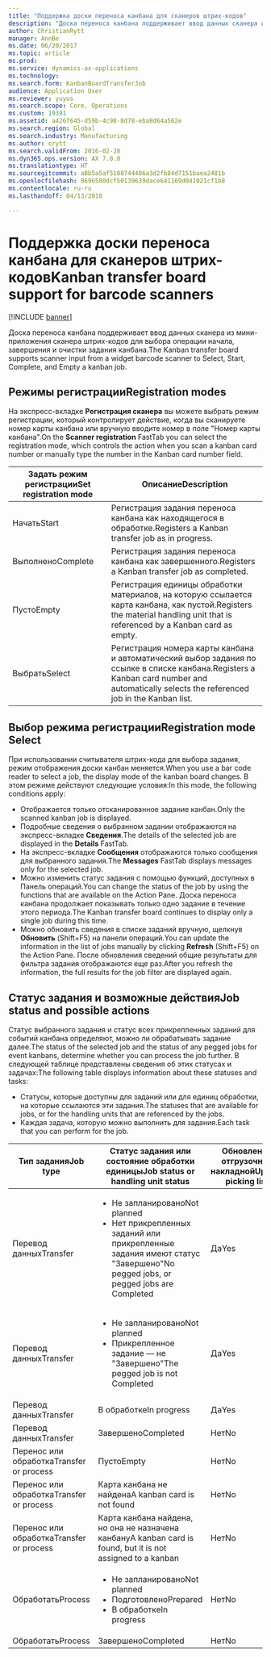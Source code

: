 ```yaml
---
title: "Поддержка доски переноса канбана для сканеров штрих-кодов"
description: "Доска переноса канбана поддерживает ввод данных сканера из мини-приложения сканера штрих-кодов для выбора операции начала, завершения и очистки задания канбана."
author: ChristianRytt
manager: AnnBe
ms.date: 06/20/2017
ms.topic: article
ms.prod: 
ms.service: dynamics-ax-applications
ms.technology: 
ms.search.form: KanbanBoardTransferJob
audience: Application User
ms.reviewer: yuyus
ms.search.scope: Core, Operations
ms.custom: 19391
ms.assetid: a426f645-d59b-4c98-8d78-eba8d64a562e
ms.search.region: Global
ms.search.industry: Manufacturing
ms.author: crytt
ms.search.validFrom: 2016-02-28
ms.dyn365.ops.version: AX 7.0.0
ms.translationtype: HT
ms.sourcegitcommit: a8b5a5af5108744406a3d2fb84d7151baea2481b
ms.openlocfilehash: 0696580dcf50139639dace641169d041021cf1b8
ms.contentlocale: ru-ru
ms.lasthandoff: 04/13/2018

---
```


# <a name="kanban-transfer-board-support-for-barcode-scanners"></a><span data-ttu-id="b050d-103">Поддержка доски переноса канбана для сканеров штрих-кодов</span><span class="sxs-lookup"><span data-stu-id="b050d-103">Kanban transfer board support for barcode scanners</span></span>

[!INCLUDE [banner](../includes/banner.md)]

<span data-ttu-id="b050d-104">Доска переноса канбана поддерживает ввод данных сканера из мини-приложения сканера штрих-кодов для выбора операции начала, завершения и очистки задания канбана.</span><span class="sxs-lookup"><span data-stu-id="b050d-104">The Kanban transfer board supports scanner input from a widget barcode scanner to Select, Start, Complete, and Empty a kanban job.</span></span>

<a name="registration-modes"></a><span data-ttu-id="b050d-105">Режимы регистрации</span><span class="sxs-lookup"><span data-stu-id="b050d-105">Registration modes</span></span>
------------------

<span data-ttu-id="b050d-106">На экспресс-вкладке **Регистрация сканера** вы можете выбрать режим регистрации, который контролирует действие, когда вы сканируете номер карты канбана или вручную вводите номер в поле "Номер карты канбана".</span><span class="sxs-lookup"><span data-stu-id="b050d-106">On the **Scanner registration** FastTab you can select the registration mode, which controls the action when you scan a kanban card number or manually type the number in the Kanban card number field.</span></span>

| <span data-ttu-id="b050d-107">Задать режим регистрации</span><span class="sxs-lookup"><span data-stu-id="b050d-107">Set registration mode</span></span> | <span data-ttu-id="b050d-108">Описание</span><span class="sxs-lookup"><span data-stu-id="b050d-108">Description</span></span>                                                                                     |
|-----------------------|-------------------------------------------------------------------------------------------------|
| <span data-ttu-id="b050d-109">Начать</span><span class="sxs-lookup"><span data-stu-id="b050d-109">Start</span></span>                 | <span data-ttu-id="b050d-110">Регистрация задания переноса канбана как находящегося в обработке.</span><span class="sxs-lookup"><span data-stu-id="b050d-110">Registers a Kanban transfer job as in progress.</span></span>                                                 |
| <span data-ttu-id="b050d-111">Выполнено</span><span class="sxs-lookup"><span data-stu-id="b050d-111">Complete</span></span>              | <span data-ttu-id="b050d-112">Регистрация задания переноса канбана как завершенного.</span><span class="sxs-lookup"><span data-stu-id="b050d-112">Registers a Kanban transfer job as completed.</span></span>                                                   |
| <span data-ttu-id="b050d-113">Пусто</span><span class="sxs-lookup"><span data-stu-id="b050d-113">Empty</span></span>                 | <span data-ttu-id="b050d-114">Регистрация единицы обработки материалов, на которую ссылается карта канбана, как пустой.</span><span class="sxs-lookup"><span data-stu-id="b050d-114">Registers the material handling unit that is referenced by a Kanban card as empty.</span></span>              |
| <span data-ttu-id="b050d-115">Выбрать</span><span class="sxs-lookup"><span data-stu-id="b050d-115">Select</span></span>                | <span data-ttu-id="b050d-116">Регистрация номера карты канбана и автоматический выбор задания по ссылке в списке канбана.</span><span class="sxs-lookup"><span data-stu-id="b050d-116">Registers a Kanban card number and automatically selects the referenced job in the Kanban list.</span></span> |

 
<a name="registration-mode-select"></a><span data-ttu-id="b050d-117">Выбор режима регистрации</span><span class="sxs-lookup"><span data-stu-id="b050d-117">Registration mode Select</span></span>
------------------------

<span data-ttu-id="b050d-118">При использовании считывателя штрих-кода для выбора задания, режим отображения доски канбан меняется.</span><span class="sxs-lookup"><span data-stu-id="b050d-118">When you use a bar code reader to select a job, the display mode of the kanban board changes.</span></span> <span data-ttu-id="b050d-119">В этом режиме действуют следующие условия:</span><span class="sxs-lookup"><span data-stu-id="b050d-119">In this mode, the following conditions apply:</span></span>

-   <span data-ttu-id="b050d-120">Отображается только отсканированное задание канбан.</span><span class="sxs-lookup"><span data-stu-id="b050d-120">Only the scanned kanban job is displayed.</span></span>
-   <span data-ttu-id="b050d-121">Подробные сведения о выбранном задании отображаются на экспресс-вкладке **Сведения**.</span><span class="sxs-lookup"><span data-stu-id="b050d-121">The details of the selected job are displayed in the **Details** FastTab.</span></span>
-   <span data-ttu-id="b050d-122">На экспресс-вкладке **Сообщения** отображаются только сообщения для выбранного задания.</span><span class="sxs-lookup"><span data-stu-id="b050d-122">The **Messages** FastTab displays messages only for the selected job.</span></span>
-   <span data-ttu-id="b050d-123">Можно изменить статус задания с помощью функций, доступных в Панель операций.</span><span class="sxs-lookup"><span data-stu-id="b050d-123">You can change the status of the job by using the functions that are available on the Action Pane.</span></span> <span data-ttu-id="b050d-124">Доска переноса канбана продолжает показывать только одно задание в течение этого периода.</span><span class="sxs-lookup"><span data-stu-id="b050d-124">The Kanban transfer board continues to display only a single job during this time.</span></span>
-   <span data-ttu-id="b050d-125">Можно обновить сведения в списке заданий вручную, щелкнув **Обновить** (Shift+F5) на панели операций.</span><span class="sxs-lookup"><span data-stu-id="b050d-125">You can update the information in the list of jobs manually by clicking **Refresh** (Shift+F5) on the Action Pane.</span></span> <span data-ttu-id="b050d-126">После обновления сведений общие результаты для фильтра задания отображаются еще раз.</span><span class="sxs-lookup"><span data-stu-id="b050d-126">After you refresh the information, the full results for the job filter are displayed again.</span></span>

## <a name="job-status-and-possible-actions"></a><span data-ttu-id="b050d-127">Статус задания и возможные действия</span><span class="sxs-lookup"><span data-stu-id="b050d-127">Job status and possible actions</span></span>
<span data-ttu-id="b050d-128">Статус выбранного задания и статус всех прикрепленных заданий для событий канбана определяют, можно ли обрабатывать задание далее.</span><span class="sxs-lookup"><span data-stu-id="b050d-128">The status of the selected job and the status of any pegged jobs for event kanbans, determine whether you can process the job further.</span></span> <span data-ttu-id="b050d-129">В следующей таблице представлены сведения об этих статусах и задачах:</span><span class="sxs-lookup"><span data-stu-id="b050d-129">The following table displays information about these statuses and tasks:</span></span>
-   <span data-ttu-id="b050d-130">Статусы, которые доступны для заданий или для единиц обработки, на которые ссылаются эти задания.</span><span class="sxs-lookup"><span data-stu-id="b050d-130">The statuses that are available for jobs, or for the handling units that are referenced by the jobs.</span></span>
-   <span data-ttu-id="b050d-131">Каждая задача, которую можно выполнить для задания.</span><span class="sxs-lookup"><span data-stu-id="b050d-131">Each task that you can perform for the job.</span></span>

<table>
<colgroup>
<col width="12%" />
<col width="12%" />
<col width="12%" />
<col width="12%" />
<col width="12%" />
<col width="12%" />
<col width="12%" />
<col width="12%" />
</colgroup>
<thead>
<tr class="header">
<th><span data-ttu-id="b050d-132">Тип задания</span><span class="sxs-lookup"><span data-stu-id="b050d-132">Job type</span></span></th>
<th><span data-ttu-id="b050d-133">Статус задания или состояние обработки единицы</span><span class="sxs-lookup"><span data-stu-id="b050d-133">Job status or handling unit status</span></span></th>
<th><span data-ttu-id="b050d-134">Обновление отгрузочной накладной</span><span class="sxs-lookup"><span data-stu-id="b050d-134">Update picking list</span></span></th>
<th><span data-ttu-id="b050d-135">Начать</span><span class="sxs-lookup"><span data-stu-id="b050d-135">Start</span></span></th>
<th><span data-ttu-id="b050d-136">Обновить регистрацию</span><span class="sxs-lookup"><span data-stu-id="b050d-136">Update registration</span></span></th>
<th><span data-ttu-id="b050d-137">Выполнено</span><span class="sxs-lookup"><span data-stu-id="b050d-137">Complete</span></span></th>
<th><span data-ttu-id="b050d-138">Пусто</span><span class="sxs-lookup"><span data-stu-id="b050d-138">Empty</span></span></th>
<th><span data-ttu-id="b050d-139">Создать канбаны событий</span><span class="sxs-lookup"><span data-stu-id="b050d-139">Create event kanbans</span></span></th>
</tr>
</thead>
<tbody>
<tr class="odd">
<td><span data-ttu-id="b050d-140">Перевод данных</span><span class="sxs-lookup"><span data-stu-id="b050d-140">Transfer</span></span></td>
<td><ul>
<li><span data-ttu-id="b050d-141">Не запланировано</span><span class="sxs-lookup"><span data-stu-id="b050d-141">Not planned</span></span></li>
<li><span data-ttu-id="b050d-142">Нет прикрепленных заданий или прикрепленные задания имеют статус "Завершено"</span><span class="sxs-lookup"><span data-stu-id="b050d-142">No pegged jobs, or pegged jobs are Completed</span></span></li>
</ul></td>
<td><span data-ttu-id="b050d-143">Да</span><span class="sxs-lookup"><span data-stu-id="b050d-143">Yes</span></span></td>
<td><span data-ttu-id="b050d-144">Да</span><span class="sxs-lookup"><span data-stu-id="b050d-144">Yes</span></span></td>
<td><span data-ttu-id="b050d-145">Да</span><span class="sxs-lookup"><span data-stu-id="b050d-145">Yes</span></span></td>
<td><span data-ttu-id="b050d-146">Да</span><span class="sxs-lookup"><span data-stu-id="b050d-146">Yes</span></span></td>
<td><span data-ttu-id="b050d-147">Нет</span><span class="sxs-lookup"><span data-stu-id="b050d-147">No</span></span></td>
<td><span data-ttu-id="b050d-148">Да</span><span class="sxs-lookup"><span data-stu-id="b050d-148">Yes</span></span></td>
</tr>
<tr class="even">
<td><span data-ttu-id="b050d-149">Перевод данных</span><span class="sxs-lookup"><span data-stu-id="b050d-149">Transfer</span></span></td>
<td><ul>
<li><span data-ttu-id="b050d-150">Не запланировано</span><span class="sxs-lookup"><span data-stu-id="b050d-150">Not planned</span></span></li>
<li><span data-ttu-id="b050d-151">Прикрепленное задание — не "Завершено"</span><span class="sxs-lookup"><span data-stu-id="b050d-151">The pegged job is not Completed</span></span></li>
</ul></td>
<td><span data-ttu-id="b050d-152">Да</span><span class="sxs-lookup"><span data-stu-id="b050d-152">Yes</span></span></td>
<td><span data-ttu-id="b050d-153">Нет</span><span class="sxs-lookup"><span data-stu-id="b050d-153">No</span></span></td>
<td><span data-ttu-id="b050d-154">Да</span><span class="sxs-lookup"><span data-stu-id="b050d-154">Yes</span></span></td>
<td><span data-ttu-id="b050d-155">Нет</span><span class="sxs-lookup"><span data-stu-id="b050d-155">No</span></span></td>
<td><span data-ttu-id="b050d-156">Нет</span><span class="sxs-lookup"><span data-stu-id="b050d-156">No</span></span></td>
<td><span data-ttu-id="b050d-157">Нет</span><span class="sxs-lookup"><span data-stu-id="b050d-157">No</span></span></td>
</tr>
<tr class="odd">
<td><span data-ttu-id="b050d-158">Перевод данных</span><span class="sxs-lookup"><span data-stu-id="b050d-158">Transfer</span></span></td>
<td><span data-ttu-id="b050d-159">В обработке</span><span class="sxs-lookup"><span data-stu-id="b050d-159">In progress</span></span></td>
<td><span data-ttu-id="b050d-160">Да</span><span class="sxs-lookup"><span data-stu-id="b050d-160">Yes</span></span></td>
<td><span data-ttu-id="b050d-161">Нет</span><span class="sxs-lookup"><span data-stu-id="b050d-161">No</span></span></td>
<td><span data-ttu-id="b050d-162">Да</span><span class="sxs-lookup"><span data-stu-id="b050d-162">Yes</span></span></td>
<td><span data-ttu-id="b050d-163">Да</span><span class="sxs-lookup"><span data-stu-id="b050d-163">Yes</span></span></td>
<td><span data-ttu-id="b050d-164">Нет</span><span class="sxs-lookup"><span data-stu-id="b050d-164">No</span></span></td>
<td><span data-ttu-id="b050d-165">Нет</span><span class="sxs-lookup"><span data-stu-id="b050d-165">No</span></span></td>
</tr>
<tr class="even">
<td><span data-ttu-id="b050d-166">Перевод данных</span><span class="sxs-lookup"><span data-stu-id="b050d-166">Transfer</span></span></td>
<td><span data-ttu-id="b050d-167">Завершено</span><span class="sxs-lookup"><span data-stu-id="b050d-167">Completed</span></span></td>
<td><span data-ttu-id="b050d-168">Нет</span><span class="sxs-lookup"><span data-stu-id="b050d-168">No</span></span></td>
<td><span data-ttu-id="b050d-169">Нет</span><span class="sxs-lookup"><span data-stu-id="b050d-169">No</span></span></td>
<td><span data-ttu-id="b050d-170">Нет</span><span class="sxs-lookup"><span data-stu-id="b050d-170">No</span></span></td>
<td><span data-ttu-id="b050d-171">Нет</span><span class="sxs-lookup"><span data-stu-id="b050d-171">No</span></span></td>
<td><span data-ttu-id="b050d-172">Да</span><span class="sxs-lookup"><span data-stu-id="b050d-172">Yes</span></span></td>
<td><span data-ttu-id="b050d-173">Нет</span><span class="sxs-lookup"><span data-stu-id="b050d-173">No</span></span></td>
</tr>
<tr class="odd">
<td><span data-ttu-id="b050d-174">Перенос или обработка</span><span class="sxs-lookup"><span data-stu-id="b050d-174">Transfer or process</span></span></td>
<td><span data-ttu-id="b050d-175">Пусто</span><span class="sxs-lookup"><span data-stu-id="b050d-175">Empty</span></span></td>
<td><span data-ttu-id="b050d-176">Нет</span><span class="sxs-lookup"><span data-stu-id="b050d-176">No</span></span></td>
<td><span data-ttu-id="b050d-177">Нет</span><span class="sxs-lookup"><span data-stu-id="b050d-177">No</span></span></td>
<td><span data-ttu-id="b050d-178">Нет</span><span class="sxs-lookup"><span data-stu-id="b050d-178">No</span></span></td>
<td><span data-ttu-id="b050d-179">Нет</span><span class="sxs-lookup"><span data-stu-id="b050d-179">No</span></span></td>
<td><span data-ttu-id="b050d-180">Нет</span><span class="sxs-lookup"><span data-stu-id="b050d-180">No</span></span></td>
<td><span data-ttu-id="b050d-181">Нет</span><span class="sxs-lookup"><span data-stu-id="b050d-181">No</span></span></td>
</tr>
<tr class="even">
<td><span data-ttu-id="b050d-182">Перенос или обработка</span><span class="sxs-lookup"><span data-stu-id="b050d-182">Transfer or process</span></span></td>
<td><span data-ttu-id="b050d-183">Карта канбана не найдена</span><span class="sxs-lookup"><span data-stu-id="b050d-183">A kanban card is not found</span></span></td>
<td><span data-ttu-id="b050d-184">Нет</span><span class="sxs-lookup"><span data-stu-id="b050d-184">No</span></span></td>
<td><span data-ttu-id="b050d-185">Нет</span><span class="sxs-lookup"><span data-stu-id="b050d-185">No</span></span></td>
<td><span data-ttu-id="b050d-186">Нет</span><span class="sxs-lookup"><span data-stu-id="b050d-186">No</span></span></td>
<td><span data-ttu-id="b050d-187">Нет</span><span class="sxs-lookup"><span data-stu-id="b050d-187">No</span></span></td>
<td><span data-ttu-id="b050d-188">Нет</span><span class="sxs-lookup"><span data-stu-id="b050d-188">No</span></span></td>
<td><span data-ttu-id="b050d-189">Нет</span><span class="sxs-lookup"><span data-stu-id="b050d-189">No</span></span></td>
</tr>
<tr class="odd">
<td><span data-ttu-id="b050d-190">Перенос или обработка</span><span class="sxs-lookup"><span data-stu-id="b050d-190">Transfer or process</span></span></td>
<td><span data-ttu-id="b050d-191">Карта канбана найдена, но она не назначена канбану</span><span class="sxs-lookup"><span data-stu-id="b050d-191">A kanban card is found, but it is not assigned to a kanban</span></span></td>
<td><span data-ttu-id="b050d-192">Нет</span><span class="sxs-lookup"><span data-stu-id="b050d-192">No</span></span></td>
<td><span data-ttu-id="b050d-193">Нет</span><span class="sxs-lookup"><span data-stu-id="b050d-193">No</span></span></td>
<td><span data-ttu-id="b050d-194">Нет</span><span class="sxs-lookup"><span data-stu-id="b050d-194">No</span></span></td>
<td><span data-ttu-id="b050d-195">Нет</span><span class="sxs-lookup"><span data-stu-id="b050d-195">No</span></span></td>
<td><span data-ttu-id="b050d-196">Нет</span><span class="sxs-lookup"><span data-stu-id="b050d-196">No</span></span></td>
<td><span data-ttu-id="b050d-197">Нет</span><span class="sxs-lookup"><span data-stu-id="b050d-197">No</span></span></td>
</tr>
<tr class="even">
<td><span data-ttu-id="b050d-198">Обработать</span><span class="sxs-lookup"><span data-stu-id="b050d-198">Process</span></span></td>
<td><ul>
<li><span data-ttu-id="b050d-199">Не запланировано</span><span class="sxs-lookup"><span data-stu-id="b050d-199">Not planned</span></span></li>
<li><span data-ttu-id="b050d-200">Подготовлено</span><span class="sxs-lookup"><span data-stu-id="b050d-200">Prepared</span></span></li>
<li><span data-ttu-id="b050d-201">В обработке</span><span class="sxs-lookup"><span data-stu-id="b050d-201">In progress</span></span></li>
</ul></td>
<td><span data-ttu-id="b050d-202">Нет</span><span class="sxs-lookup"><span data-stu-id="b050d-202">No</span></span></td>
<td><span data-ttu-id="b050d-203">Нет</span><span class="sxs-lookup"><span data-stu-id="b050d-203">No</span></span></td>
<td><span data-ttu-id="b050d-204">Нет</span><span class="sxs-lookup"><span data-stu-id="b050d-204">No</span></span></td>
<td><span data-ttu-id="b050d-205">Нет</span><span class="sxs-lookup"><span data-stu-id="b050d-205">No</span></span></td>
<td><span data-ttu-id="b050d-206">Нет</span><span class="sxs-lookup"><span data-stu-id="b050d-206">No</span></span></td>
<td><span data-ttu-id="b050d-207">Нет</span><span class="sxs-lookup"><span data-stu-id="b050d-207">No</span></span></td>
</tr>
<tr class="odd">
<td><span data-ttu-id="b050d-208">Обработать</span><span class="sxs-lookup"><span data-stu-id="b050d-208">Process</span></span></td>
<td><span data-ttu-id="b050d-209">Завершено</span><span class="sxs-lookup"><span data-stu-id="b050d-209">Completed</span></span></td>
<td><span data-ttu-id="b050d-210">Нет</span><span class="sxs-lookup"><span data-stu-id="b050d-210">No</span></span></td>
<td><span data-ttu-id="b050d-211">Нет</span><span class="sxs-lookup"><span data-stu-id="b050d-211">No</span></span></td>
<td><span data-ttu-id="b050d-212">Нет</span><span class="sxs-lookup"><span data-stu-id="b050d-212">No</span></span></td>
<td><span data-ttu-id="b050d-213">Нет</span><span class="sxs-lookup"><span data-stu-id="b050d-213">No</span></span></td>
<td><span data-ttu-id="b050d-214">Нет</span><span class="sxs-lookup"><span data-stu-id="b050d-214">No</span></span></td>
<td><span data-ttu-id="b050d-215">Нет</span><span class="sxs-lookup"><span data-stu-id="b050d-215">No</span></span></td>
</tr>
</tbody>
</table>






